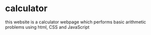 # calculator
this website is a calculator webpage which performs basic arithmetic problems using html, CSS and JavaScript
